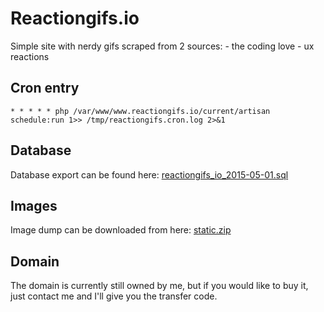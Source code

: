 # Reactiongifs.io

Simple site with nerdy gifs scraped from 2 sources:
	- the coding love
	- ux reactions

## Cron entry

`* * * * * php /var/www/www.reactiongifs.io/current/artisan schedule:run 1>> /tmp/reactiongifs.cron.log 2>&1`

## Database

Database export can be found here: [reactiongifs_io_2015-05-01.sql](reactiongifs_io_2015-05-01.sql)

## Images

Image dump can be downloaded from here: [static.zip](https://mega.co.nz/#!WdEWkJwa!gaUXOXYv9OFifpkag-sfzK2SFZ3lSBmlXbzwAgsyY4I)

## Domain

The domain is currently still owned by me, but if you would like to buy it, just contact me and I'll give you the transfer code.
